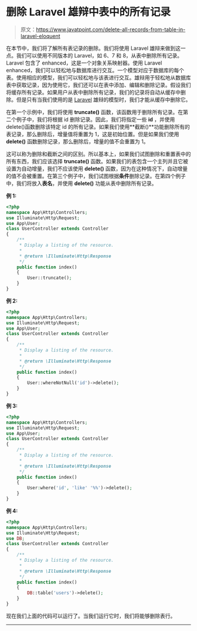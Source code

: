 # 删除 Laravel 雄辩中表中的所有记录

> 原文：<https://www.javatpoint.com/delete-all-records-from-table-in-laravel-eloquent>

在本节中，我们将了解所有表记录的删除。我们将使用 Laravel 雄辩来做到这一点。我们可以使用不同版本的 Laravel，如 6、7 和 8，从表中删除所有记录。Laravel 包含了 enhanced，这是一个对象关系映射器。使用 Laravel enhanced，我们可以轻松地与数据库进行交互。一个模型对应于数据库的每个表。使用相应的模型，我们可以轻松地与该表进行交互。雄辩用于轻松地从数据库表中获取记录，因为使用它，我们还可以在表中添加、编辑和删除记录。假设我们将缓存所有记录。如果用户从表中删除所有记录，我们的记录将自动从缓存中删除。但是只有当我们使用的是 [Laravel](https://www.javatpoint.com/laravel) 雄辩的模型时，我们才能从缓存中删除它。

在第一个示例中，我们将使用 **truncate()** 函数，该函数用于删除所有记录。在第二个例子中，我们将根据 id 删除记录。因此，我们将指定一些 **id** ，并使用 delete()函数删除该特定 id 的所有记录。如果我们使用**截断()**功能删除所有的表记录，那么删除后，增量值将重置为 1，这是初始位置。但是如果我们使用 **delete()** 函数删除记录，那么删除后，增量的值不会重置为 1。

这可以称为删除和截断之间的区别。所以基本上，如果我们试图删除和重置表中的所有东西，我们应该选择 **truncate()** 函数。如果我们的表包含一个主列并且它被设置为自动增量，我们不应该使用 **delete()** 函数，因为在这种情况下，自动增量的值不会被重置。在第三个例子中，我们试图根据**条件**删除记录。在第四个例子中，我们将放入**表名**，并使用 **delete()** 功能从表中删除所有记录。

**例 1:**

```php
<?php
namespace App\Http\Controllers;
use Illuminate\Http\Request;
use App\User;
class UserController extends Controller
{
    /**
     * Display a listing of the resource.
     *
     * @return \Illuminate\Http\Response
     */
    public function index()
    {
        User::truncate();
    }
}

```

**例 2:**

```php
<?php
namespace App\Http\Controllers;
use Illuminate\Http\Request;
use App\User;
class UserController extends Controller
{
    /**
     * Display a listing of the resource.
     *
     * @return \Illuminate\Http\Response
     */
    public function index()
    {
        User::whereNotNull('id')->delete();
    }
}

```

**例 3:**

```php
<?php
namespace App\Http\Controllers;
use Illuminate\Http\Request;
use App\User;
class UserController extends Controller
{
    /**
     * Display a listing of the resource.
     *
     * @return \Illuminate\Http\Response
     */
    public function index()
    {
        User:where('id', 'like' '%%')->delete();
    }
}

```

**例 4:**

```php
<?php
namespace App\Http\Controllers;
use Illuminate\Http\Request;
use DB;
class UserController extends Controller
{
    /**
     * Display a listing of the resource.
     *
     * @return \Illuminate\Http\Response
     */
    public function index()
    {
        DB::table('users')->delete();
    }
}

```

现在我们上面的代码可以运行了。当我们运行它时，我们将能够删除表行。

* * *